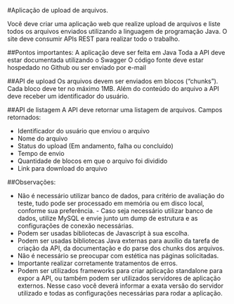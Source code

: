 #Aplicação de upload de arquivos.

Você deve criar uma aplicação web que realize upload de arquivos e liste todos os arquivos enviados utilizando a linguagem de programação Java. O site deve consumir APIs REST para realizar todo o trabalho.

##Pontos importantes:
A aplicação deve ser feita em Java
Toda a API deve estar documentada utilizando o Swagger
O código fonte deve estar hospedado no Github ou ser enviado por e-mail

##API de upload
Os arquivos devem ser enviados em blocos (“chunks”). 
Cada bloco deve ter no máximo 1MB.
Além do conteúdo do arquivo a API deve receber um identificador do usuário.

##API de listagem
A API deve retornar uma listagem de arquivos.
Campos retornados: 
- Identificador do usuário que enviou o arquivo
- Nome do arquivo
- Status do upload (Em andamento, falha ou concluído)
- Tempo de envio
- Quantidade de blocos em que o arquivo foi dividido
- Link para download do arquivo

##Observações:
- Não é necessário utilizar banco de dados, para critério de avaliação do teste, tudo pode ser processado em memória ou em disco local, conforme sua preferência. - Caso seja necessário utilizar banco de dados, utilize MySQL e envie junto um dump de estrutura e as configurações de conexão necessárias.
- Podem ser usadas bibliotecas de Javascript à sua escolha.
- Podem ser usadas bibliotecas Java externas para auxílio da tarefa de criação da API, da documentação e do parse dos chunks dos arquivos.
- Não é necessário se preocupar com estética nas páginas solicitadas.
- Importante realizar corretamente tratamentos de erros.
- Podem ser utilizados frameworks para criar aplicação standalone para expor a API, ou também podem ser utilizados servidores de aplicação externos. Nesse caso você deverá informar a exata versão do servidor utilizado e todas as configurações necessárias para rodar a aplicação.
